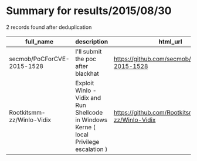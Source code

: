 
# Summary for results/2015/08/30
    
2 records found after deduplication

| full_name | description | html_url | matched_list | matched_count | pushed_at | size | stargazers_count | language | forks_count |
|----------------------------|--------------------------------------------------------------------------------------------|-----------------------------------------------|--------------------------|-----------------|---------------------------|--------|--------------------|------------|---------------|
| secmob/PoCForCVE-2015-1528 | I'll submit the poc after blackhat | https://github.com/secmob/PoCForCVE-2015-1528 | ['cve poc', 'cve-2'] | 2 | 2015-08-30 19:24:32+00:00 | 144 | 114 | C++ | 78 |
| Rootkitsmm-zz/WinIo-Vidix | Exploit WinIo - Vidix and Run Shellcode in Windows Kerne ( local Privilege escalation ) | https://github.com/Rootkitsmm-zz/WinIo-Vidix | ['exploit', 'shellcode'] | 2 | 2015-08-30 13:44:49+00:00 | 123 | 27 | C++ | 17 |
